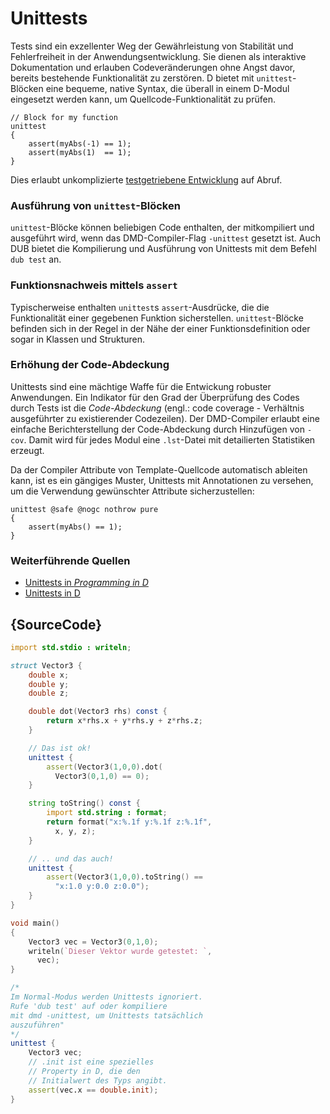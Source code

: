 # Unittests

Tests sind ein exzellenter Weg der Gewährleistung von Stabilität 
und Fehlerfreiheit in der Anwendungsentwicklung. Sie dienen als 
interaktive Dokumentation und erlauben Codeveränderungen ohne 
Angst davor, bereits bestehende Funktionalität zu zerstören. 
D bietet mit `unittest`-Blöcken eine bequeme, native Syntax, die 
überall in einem D-Modul eingesetzt werden kann, um 
Quellcode-Funktionalität zu prüfen.

    // Block for my function
    unittest
    {
        assert(myAbs(-1) == 1);
        assert(myAbs(1)  == 1);
    }

Dies erlaubt unkomplizierte [testgetriebene Entwicklung](https://en.wikipedia.org/wiki/Test-driven_development)
auf Abruf.

### Ausführung von `unittest`-Blöcken

`unittest`-Blöcke können beliebigen Code enthalten, der 
mitkompiliert und ausgeführt wird, wenn das DMD-Compiler-Flag
`-unittest` gesetzt ist. Auch DUB bietet die Kompilierung und
Ausführung von Unittests mit dem Befehl `dub test` an.

### Funktionsnachweis mittels `assert`

Typischerweise enthalten `unittest`s `assert`-Ausdrücke, die
die Funktionalität einer gegebenen Funktion sicherstellen.
`unittest`-Blöcke befinden sich in der Regel in der Nähe der 
einer Funktionsdefinition oder sogar in Klassen und Strukturen.

### Erhöhung der Code-Abdeckung

Unittests sind eine mächtige Waffe für die Entwickung robuster
Anwendungen. Ein Indikator für den Grad der Überprüfung des Codes
durch Tests ist die _Code-Abdeckung_ (engl.: code coverage -
Verhältnis ausgeführter zu  existierender Codezeilen).
Der DMD-Compiler erlaubt eine einfache Berichterstellung der
Code-Abdeckung durch Hinzufügen von `-cov`. Damit wird für jedes
Modul eine `.lst`-Datei mit detailierten Statistiken erzeugt.

Da der Compiler Attribute von Template-Quellcode automatisch 
ableiten kann, ist es ein gängiges Muster, Unittests mit 
Annotationen zu versehen, um die Verwendung gewünschter Attribute 
sicherzustellen:

    unittest @safe @nogc nothrow pure
    {
        assert(myAbs() == 1);
    }

### Weiterführende Quellen

- [Unittests in _Programming in D_](http://ddili.org/ders/d.en/unit_testing.html)
- [Unittests in D](https://dlang.org/spec/unittest.html)

## {SourceCode}

```d
import std.stdio : writeln;

struct Vector3 {
    double x;
    double y;
    double z;

    double dot(Vector3 rhs) const {
        return x*rhs.x + y*rhs.y + z*rhs.z;
    }

    // Das ist ok!
    unittest {
        assert(Vector3(1,0,0).dot(
          Vector3(0,1,0) == 0);
    }

    string toString() const {
        import std.string : format;
        return format("x:%.1f y:%.1f z:%.1f",
          x, y, z);
    }

    // .. und das auch!
    unittest {
        assert(Vector3(1,0,0).toString() ==
          "x:1.0 y:0.0 z:0.0");
    }
}

void main()
{
    Vector3 vec = Vector3(0,1,0);
    writeln(`Dieser Vektor wurde getestet: `,
      vec);
}

/*
Im Normal-Modus werden Unittests ignoriert.
Rufe 'dub test' auf oder kompiliere
mit dmd -unittest, um Unittests tatsächlich
auszuführen"
*/
unittest {
    Vector3 vec;
    // .init ist eine spezielles 
    // Property in D, die den
    // Initialwert des Typs angibt.
    assert(vec.x == double.init);
}
```
